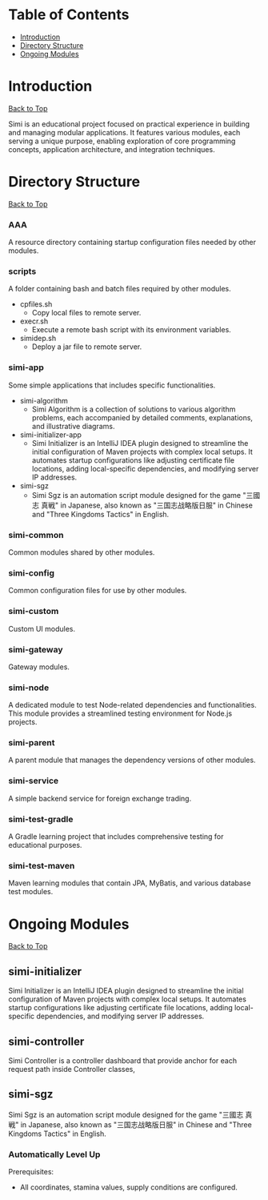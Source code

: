 # Table of Contents
- [Introduction](#introduction)
- [Directory Structure](#directory-structure)
- [Ongoing Modules](#ongoing-modules)
# Introduction
[Back to Top](#table-of-contents) 

Simi is an educational project focused on practical experience in building and managing modular applications. It features various modules, each serving a unique purpose, enabling exploration of core programming concepts, application architecture, and integration techniques.
# Directory Structure
[Back to Top](#table-of-contents)
### AAA 
A resource directory containing startup configuration files needed by other modules.
### scripts
A folder containing bash and batch files required by other modules.
* cpfiles.sh
  - Copy local files to remote server.
* execr.sh
  - Execute a remote bash script with its environment variables.
* simidep.sh 
  - Deploy a jar file to remote server.
### simi-app
Some simple applications that includes specific functionalities.
* simi-algorithm
    - Simi Algorithm is a collection of solutions to various algorithm problems, each accompanied by detailed comments, explanations, and illustrative diagrams.
* simi-initializer-app
    - Simi Initializer is an IntelliJ IDEA plugin designed to streamline the initial configuration of Maven projects with complex local setups.
      It automates startup configurations like adjusting certificate file locations, adding local-specific dependencies, and modifying server IP addresses.
* simi-sgz
    - Simi Sgz is an automation script module designed for the game "三國志 真戦" in Japanese, also known as "三国志战略版日服" in Chinese and "Three Kingdoms Tactics" in English.
### simi-common
Common modules shared by other modules.
### simi-config
Common configuration files for use by other modules.
### simi-custom
Custom UI modules.
### simi-gateway
Gateway modules.
### simi-node
A dedicated module to test Node-related dependencies and functionalities. This module provides a streamlined testing environment for Node.js projects.
### simi-parent
A parent module that manages the dependency versions of other modules.
### simi-service
A simple backend service for foreign exchange trading.
### simi-test-gradle
A Gradle learning project that includes comprehensive testing for educational purposes.
### simi-test-maven
Maven learning modules that contain JPA, MyBatis, and various database test modules.
# Ongoing Modules
[Back to Top](#table-of-contents)
## simi-initializer
Simi Initializer is an IntelliJ IDEA plugin designed to streamline the initial configuration of Maven projects with complex local setups. 
It automates startup configurations like adjusting certificate file locations, adding local-specific dependencies, and modifying server IP addresses.
## simi-controller
Simi Controller is a controller dashboard that provide anchor for each request path inside Controller classes,
## simi-sgz
Simi Sgz is an automation script module designed for the game "三國志 真戦" in Japanese, also known as "三国志战略版日服" in Chinese and "Three Kingdoms Tactics" in English.
### Automatically Level Up
Prerequisites: 
* All coordinates, stamina values, supply conditions are configured. 
